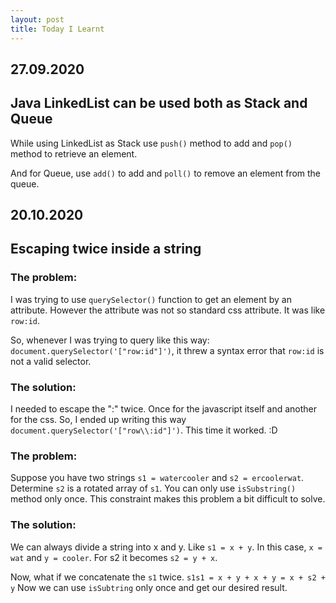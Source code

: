 ```yaml
---
layout: post
title: Today I Learnt
---
```


## 27.09.2020

## Java LinkedList can be used both as Stack and Queue

While using LinkedList as Stack use `push()` method to add and `pop()` method to retrieve an element.

And for Queue, use `add()` to add and `poll()` to remove an element from the queue.

## 20.10.2020

## Escaping twice inside a string

### The problem:

I was trying to use `querySelector()` function to get an element by an attribute. However the attribute was not so standard css attribute. It was like `row:id`.

So, whenever I was trying to query like this way: `document.querySelector('["row:id"]')`, it threw a syntax error that `row:id` is not a valid selector.

### The solution:

I needed to escape the ":" twice. Once for the javascript itself and another for the css.
So, I ended up writing this way `document.querySelector('["row\\:id"]')`. This time it worked. :D

### The problem:

Suppose you have two strings `s1 = watercooler` and `s2 = ercoolerwat`. Determine `s2` is a rotated array of `s1`. You can only use `isSubstring()` method only once.
This constraint makes this problem a bit difficult to solve.

### The solution:

We can always divide a string into x and y. Like `s1 = x + y`. In this case, `x = wat` and `y = cooler`.
For s2 it becomes `s2 = y + x`.

Now, what if we concatenate the `s1` twice. `s1s1 = x + y + x + y = x + s2 + y`
Now we can use `isSubtring` only once and get our desired result.
